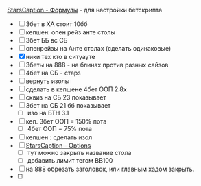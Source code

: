 [StarsCaption - Формулы](https://sites.google.com/site/starscaptionru/betscript/formuly) - для настройки бетскрипта

- [ ] 3бет в ХА стоит 10бб
- [ ] кепшен: опен рейз анте столы
- [ ] 3бет ББ вс СБ
- [ ] опенрейзы на Анте столах (сделать одинаковые)
- [x] ники тех кто в ситуауте
- [ ] 3беты на 888 - на блинах против разных сайзов
- [ ] 4бет на СБ - старз
- [ ] вернуть изолы
- [ ] сделать в кепшене 4бет ООП 2.8х
- [ ] сквиз на СБ 23 показывает
- [ ] 3бет на СБ 21 бб показывает
	- [ ] изо на БТН 3.1
- [ ] кеп. 3бет ООП = 150% пота
	- [ ] 4бет ООП = 75% пота
- [ ] кепшен : сделать изол
- [ ] [StarsCaption - Options](https://sites.google.com/site/starscaptionru/options?authuser=0#h.g0v7vfqa766w)
	- [ ] тут можно закрыть название стола
	- [ ] добавить лимит тегом BB100
- [ ] на 888 обрезать заголовок, или главным хадом закрыть.
- [ ] 